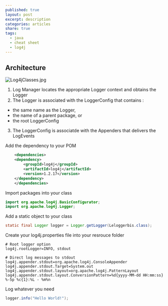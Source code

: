 ```yaml
---
published: true
layout: post
excerpt: description
categories: articles
share: true
tags:
  - java
  - cheat sheet
  - log4j
---
```

## Architecture 
![Log4jClasses.jpg]({{site.baseurl}}/images/Log4jClasses.jpg)
1. Log Manager locates the appropriate Logger context and obtains the Logger 
2. The Logger is associated with the LoggerConfig  that contains :
 * the same name as the Logger, 
 * the name of a parent package, or 
 * the root LoggerConfig
3. The LoggerConfig is associatde with the Appenders that delivers the LogEvents



Add the dependency to your POM
```xml
    <dependencies>
    <dependency>
        <groupId>log4j</groupId>
        <artifactId>log4j</artifactId>
        <version>1.2.17</version>
    </dependency>
    </dependencies>
```

Import packages into your class
```java
import org.apache.log4j.BasicConfigurator;
import org.apache.log4j.Logger;
```

Add a static object to your class
```java
static final Logger logger = Logger.getLogger(Leloggerbis.class);
```

Create your log4j.properties file into your resrouce folder
```shell
# Root logger option
log4j.rootLogger=INFO, stdout

# Direct log messages to stdout
log4j.appender.stdout=org.apache.log4j.ConsoleAppender
log4j.appender.stdout.Target=System.out
log4j.appender.stdout.layout=org.apache.log4j.PatternLayout
log4j.appender.stdout.layout.ConversionPattern=%d{yyyy-MM-dd HH:mm:ss} %-5p %c{1}:%L - %m%n
```

Log whatever you need
```java
logger.info("Hello World!");
```
